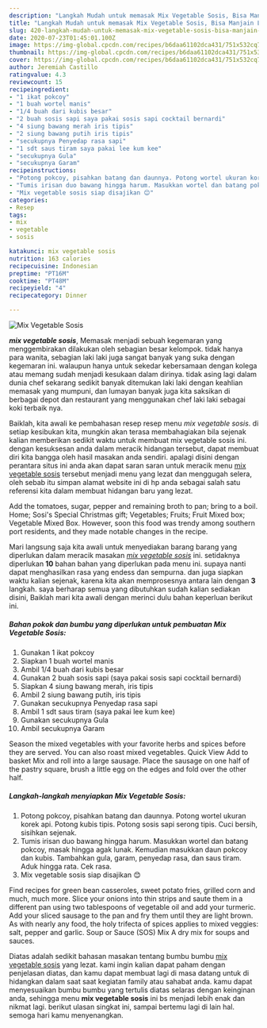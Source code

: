 ```yaml
---
description: "Langkah Mudah untuk memasak Mix Vegetable Sosis, Bisa Manjain Lidah"
title: "Langkah Mudah untuk memasak Mix Vegetable Sosis, Bisa Manjain Lidah"
slug: 420-langkah-mudah-untuk-memasak-mix-vegetable-sosis-bisa-manjain-lidah
date: 2020-07-23T01:45:01.100Z
image: https://img-global.cpcdn.com/recipes/b6daa61102dca431/751x532cq70/mix-vegetable-sosis-foto-resep-utama.jpg
thumbnail: https://img-global.cpcdn.com/recipes/b6daa61102dca431/751x532cq70/mix-vegetable-sosis-foto-resep-utama.jpg
cover: https://img-global.cpcdn.com/recipes/b6daa61102dca431/751x532cq70/mix-vegetable-sosis-foto-resep-utama.jpg
author: Jeremiah Castillo
ratingvalue: 4.3
reviewcount: 15
recipeingredient:
- "1 ikat pokcoy"
- "1 buah wortel manis"
- "1/4 buah dari kubis besar"
- "2 buah sosis sapi saya pakai sosis sapi cocktail bernardi"
- "4 siung bawang merah iris tipis"
- "2 siung bawang putih iris tipis"
- "secukupnya Penyedap rasa sapi"
- "1 sdt saus tiram saya pakai lee kum kee"
- "secukupnya Gula"
- "secukupnya Garam"
recipeinstructions:
- "Potong pokcoy, pisahkan batang dan daunnya. Potong wortel ukuran korek api. Potong kubis tipis. Potong sosis sapi serong tipis. Cuci bersih, sisihkan sejenak."
- "Tumis irisan duo bawang hingga harum. Masukkan wortel dan batang pokcoy, masak hingga agak lunak. Kemudian masukkan daun pokcoy dan kubis. Tambahkan gula, garam, penyedap rasa, dan saus tiram. Aduk hingga rata. Cek rasa."
- "Mix vegetable sosis siap disajikan 😊"
categories:
- Resep
tags:
- mix
- vegetable
- sosis

katakunci: mix vegetable sosis 
nutrition: 163 calories
recipecuisine: Indonesian
preptime: "PT16M"
cooktime: "PT48M"
recipeyield: "4"
recipecategory: Dinner

---
```



![Mix Vegetable Sosis](https://img-global.cpcdn.com/recipes/b6daa61102dca431/751x532cq70/mix-vegetable-sosis-foto-resep-utama.jpg)

<b><i>mix vegetable sosis</i></b>, Memasak menjadi sebuah kegemaran yang menggembirakan dilakukan oleh sebagian besar kelompok. tidak hanya para wanita, sebagian laki laki juga sangat banyak yang suka dengan kegemaran ini. walaupun hanya untuk sekedar kebersamaan dengan kolega atau memang sudah menjadi kesukaan dalam dirinya. tidak asing lagi dalam dunia chef sekarang sedikit banyak ditemukan laki laki dengan keahlian memasak yang mumpuni, dan lumayan banyak juga kita saksikan di berbagai depot dan restaurant yang menggunakan chef laki laki sebagai koki terbaik nya.

Baiklah, kita awali ke pembahasan resep resep menu <i>mix vegetable sosis</i>. di setiap kesibukan kita, mungkin akan terasa membahagiakan bila sejenak kalian memberikan sedikit waktu untuk membuat mix vegetable sosis ini. dengan kesuksesan anda dalam meracik hidangan tersebut, dapat membuat diri kita bangga oleh hasil masakan anda sendiri. apalagi disini dengan perantara situs ini anda akan dapat saran saran untuk meracik menu <u>mix vegetable sosis</u> tersebut menjadi menu yang lezat dan menggugah selera, oleh sebab itu simpan alamat website ini di hp anda sebagai salah satu referensi kita dalam membuat hidangan baru yang lezat.

Add the tomatoes, sugar, pepper and remaining broth to pan; bring to a boil. Home; Sosi&#39;s Special Christmas gift; Vegetables; Fruits; Fruit Mixed box; Vegetable Mixed Box. However, soon this food was trendy among southern port residents, and they made notable changes in the recipe.


Mari langsung saja kita awali untuk menyediakan barang barang yang diperlukan dalam meracik masakan <u><i>mix vegetable sosis</i></u> ini. setidaknya diperlukan <b>10</b> bahan bahan yang diperlukan pada menu ini. supaya nanti dapat menghasilkan rasa yang endess dan sempurna. dan juga siapkan waktu kalian sejenak, karena kita akan memprosesnya antara lain dengan <b>3</b> langkah. saya berharap semua yang dibutuhkan sudah kalian sediakan disini, Baiklah mari kita awali dengan merinci dulu bahan keperluan berikut ini.

<!--inarticleads1-->

##### Bahan pokok dan bumbu yang diperlukan untuk pembuatan Mix Vegetable Sosis:

1. Gunakan 1 ikat pokcoy
1. Siapkan 1 buah wortel manis
1. Ambil 1/4 buah dari kubis besar
1. Gunakan 2 buah sosis sapi (saya pakai sosis sapi cocktail bernardi)
1. Siapkan 4 siung bawang merah, iris tipis
1. Ambil 2 siung bawang putih, iris tipis
1. Gunakan secukupnya Penyedap rasa sapi
1. Ambil 1 sdt saus tiram (saya pakai lee kum kee)
1. Gunakan secukupnya Gula
1. Ambil secukupnya Garam


Season the mixed vegetables with your favorite herbs and spices before they are served. You can also roast mixed vegetables. Quick View Add to basket Mix and roll into a large sausage. Place the sausage on one half of the pastry square, brush a little egg on the edges and fold over the other half. 

<!--inarticleads2-->

##### Langkah-langkah menyiapkan Mix Vegetable Sosis:

1. Potong pokcoy, pisahkan batang dan daunnya. Potong wortel ukuran korek api. Potong kubis tipis. Potong sosis sapi serong tipis. Cuci bersih, sisihkan sejenak.
1. Tumis irisan duo bawang hingga harum. Masukkan wortel dan batang pokcoy, masak hingga agak lunak. Kemudian masukkan daun pokcoy dan kubis. Tambahkan gula, garam, penyedap rasa, dan saus tiram. Aduk hingga rata. Cek rasa.
1. Mix vegetable sosis siap disajikan 😊


Find recipes for green bean casseroles, sweet potato fries, grilled corn and much, much more. Slice your onions into thin strips and saute them in a different pan using two tablespoons of vegetable oil and add your turmeric. Add your sliced sausage to the pan and fry them until they are light brown. As with nearly any food, the holy trifecta of spices applies to mixed veggies: salt, pepper and garlic. Soup or Sauce (SOS) Mix A dry mix for soups and sauces. 

Diatas adalah sedikit bahasan masakan tentang bumbu bumbu <u>mix vegetable sosis</u> yang lezat. kami ingin kalian dapat paham dengan penjelasan diatas, dan kamu dapat membuat lagi di masa datang untuk di hidangkan dalam saat saat kegiatan family atau sahabat anda. kamu dapat menyesuaikan bumbu bumbu yang tertulis diatas selaras dengan keinginan anda, sehingga menu <b>mix vegetable sosis</b> ini bs menjadi lebih enak dan nikmat lagi. berikut ulasan singkat ini, sampai bertemu lagi di lain hal. semoga hari kamu menyenangkan.
